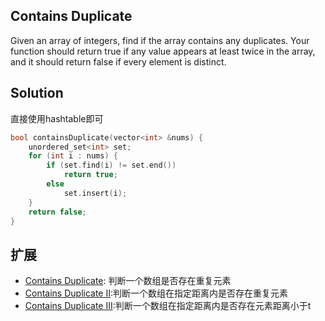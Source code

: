 ## Contains Duplicate

Given an array of integers, find if the array contains any duplicates. Your function should return true if any value appears at least twice in the array, and it should return false if every element is distinct.

## Solution

直接使用hashtable即可

```cpp
bool containsDuplicate(vector<int> &nums) {
	unordered_set<int> set;
	for (int i : nums) {
		if (set.find(i) != set.end())
			return true;
		else
			set.insert(i);
	}
	return false;
}
```

## 扩展

* [Contains Duplicate](../ContainsDuplicate): 判断一个数组是否存在重复元素
* [Contains Duplicate II](../ContainsDuplicateII):判断一个数组在指定距离内是否存在重复元素
* [Contains Duplicate III](../ContainsDuplicateIII):判断一个数组在指定距离内是否存在元素距离小于t
